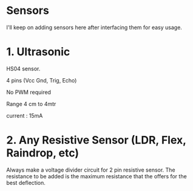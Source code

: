 # Sensors

I'll keep on adding sensors here
after interfacing them for easy
usage.

# 1.  Ultrasonic 
HS04 sensor. 

4 pins (Vcc Gnd, Trig, Echo)

No PWM required

Range 4 cm to 4mtr

current : 15mA

# 2. Any Resistive Sensor (LDR, Flex, Raindrop, etc)

Always make a voltage divider circuit for 2 pin resistive sensor.
The resistance to be added is the maximum resistance that the 
offers for the best deflection.
